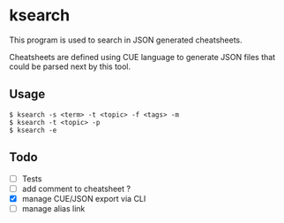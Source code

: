 # ksearch

This program is used to search in JSON generated cheatsheets.

Cheatsheets are defined using CUE language to generate JSON 
files that could be parsed next by this tool.

## Usage

```
$ ksearch -s <term> -t <topic> -f <tags> -m
$ ksearch -t <topic> -p
$ ksearch -e
```

## Todo

- [ ] Tests
- [ ] add comment to cheatsheet ?
- [x] manage CUE/JSON export via CLI
- [ ] manage alias link
